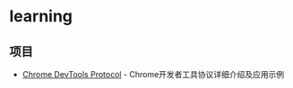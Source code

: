 # learning

## 项目

- [Chrome DevTools Protocol](./Chrome%20DevTools%20Protocol) - Chrome开发者工具协议详细介绍及应用示例